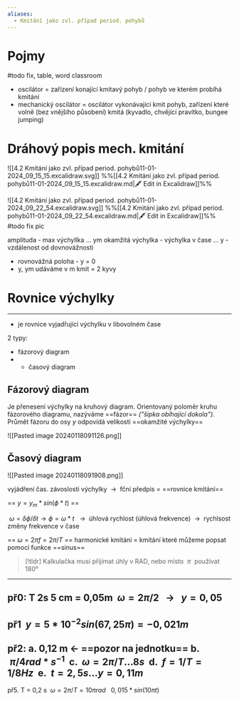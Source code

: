 ```yaml
---
aliases:
  - Kmitání jako zvl. případ period. pohybů
---
```


# Pojmy
#todo fix, table, word classroom
- oscilátor = zařízení konající kmitavý pohyb / pohyb ve kterém probíhá kmitání
- mechanický oscilátor = oscilátor vykonávající kmit pohyb, zařízení které volně (bez vnějšího působení) kmitá (kyvadlo, chvějící pravítko, bungee jumping)

# Dráhový popis mech. kmitání
![[4.2 Kmitání jako zvl. případ period. pohybů11-01-2024_09_15_15.excalidraw.svg]]
%%[[4.2 Kmitání jako zvl. případ period. pohybů11-01-2024_09_15_15.excalidraw.md|🖋 Edit in Excalidraw]]%%

![[4.2 Kmitání jako zvl. případ period. pohybů11-01-2024_09_22_54.excalidraw.svg]]
%%[[4.2 Kmitání jako zvl. případ period. pohybů11-01-2024_09_22_54.excalidraw.md|🖋 Edit in Excalidraw]]%%
#todo fix pic

amplituda - max výchyllka ... ym
okamžitá výchylka - výchylka v čase ... y
	- vzdálenost od dovnovážnosti
- rovnovážná poloha - y = 0
- y, ym udáváme v m
kmit = 2 kyvy


# Rovnice výchylky
---
- je rovnice vyjadřující výchylku v libovolném čase

2 typy:
- fázorový diagram
- - časový diagram

## Fázorový diagram

Je přenesení výchylky na kruhový diagram. Orientovaný poloměr kruhu fázorového diagramu, nazýváme ==fázor== _("šipka obíhající dokola")_. Průmět fázoru do osy _y_ odpovídá velikosti ==okamžité výchylky==

![[Pasted image 20240118091126.png]]


## Časový diagram

![[Pasted image 20240118091908.png]]

vyjádření čas. závoslosti výchylky  ${\ \longrightarrow\ }$ fční předpis = ==rovnice kmitání==

 ==${\ y = y_m*sin(\phi*t)\ }$==
 
 ${\ \omega = \delta\phi/\delta t \longrightarrow \phi = \omega*t\ }$
  ${\ \longrightarrow\ }$ úhlová rychlost (úhlová frekvence)  ${\ \longrightarrow\ }$ rychlsost změny frekvence v čase

 ==${\ \omega = 2\pi f = 2\pi/T\ }$==
harmonické kmitání = kmitání které můžeme popsat pomocí funkce ==sinus==


> [!tldr]
> Kalkulačka musí přijímat úhly v RAD, nebo místo  ${\ \pi\ }$ používat 180° 

---
př0:
T 2s
5 cm = 0,05m
 ${\ \omega = 2\pi/2\ }$  ${\ \longrightarrow\ }$   ${\ y = 0,05\ }$
 ---
př1
 ${\ y = 5*10^{-2}sin(67,25\pi) = -0,021 m\ }$ 
 ---
 př2:
 a. 0,12 m <- ==pozor na jednotku==
 b. ${\ \pi/4 rad*s^{-1}\ }$
 c.  ${\ \omega = 2\pi/T ... 8s\ }$
 d.  ${\ f=1/T = 1/8Hz\ }$
 e.  ${\ t = 2,5s ... y = 0,11m\ }$
 ---
 př5.
 T = 0,2 s
  ${\ \omega = 2\pi/T = 10\pi rad\ }$
  ${\ 0,015*sin(10\pi t) \  }$
 